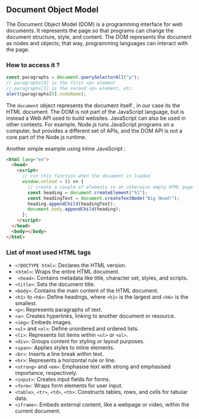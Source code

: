 ## Document Object Model
The Document Object Model (DOM) is a programming interface for web documents. It represents the page so that programs can change the document structure, style, and content. The DOM represents the document as nodes and objects; that way, programming languages can interact with the page.

### How to access it ?
```js
const paragraphs = document.querySelectorAll("p");
// paragraphs[0] is the first <p> element
// paragraphs[1] is the second <p> element, etc.
alert(paragraphs[0].nodeName);
```
The ```document``` object represents the document itself , in our case its the HTML document. The DOM is not part of the JavaScript language, but is instead a Web API used to build websites. JavaScript can also be used in other contexts. For example, Node.js runs JavaScript programs on a computer, but provides a different set of APIs, and the DOM API is not a core part of the Node.js runtime.

Another simple example using inline JavaScript :
```html
<html lang="en">
  <head>
    <script>
      // run this function when the document is loaded
      window.onload = () => {
        // create a couple of elements in an otherwise empty HTML page
        const heading = document.createElement("h1");
        const headingText = document.createTextNode("Big Head!");
        heading.appendChild(headingText);
        document.body.appendChild(heading);
      };
    </script>
  </head>
  <body></body>
</html>

```
### List of most used HTML tags
- ```<!DOCTYPE html>```: Declares the HTML version.
- <```html>```: Wraps the entire HTML document.
- ``` <head>```: Contains metadata like title, character set, styles, and scripts.
- ```<title>```: Sets the document title.
- ```<body>```: Contains the main content of the HTML document.
- ```<h1>``` to ```<h6>```: Define headings, where ```<h1>``` is the largest and ```<h6>``` is the smallest.
- ```<p>```: Represents paragraphs of text.
- ```<a>```: Creates hyperlinks, linking to another document or resource.
- ```<img>```: Embeds images.
- ```<ul>``` and ```<ol>```: Define unordered and ordered lists.
- ```<li>```: Represents list items within ```<ul>``` or ```<ol>```.
- ```<div>```: Groups content for styling or layout purposes.
- ```<span>```: Applies styles to inline elements.
- ```<br>```: Inserts a line break within text.
- ```<hr>```: Represents a horizontal rule or line.
- ```<strong>``` and ```<em>```: Emphasise text with strong and emphasised importance, respectively.
- ```<input>```: Creates input fields for forms.
- ```<form>```: Wraps form elements for user input.
- ```<table>```, ```<tr>```, ```<td>```, ```<th>```: Constructs tables, rows, and cells for tabular data.
- ```<iframe>```: Embeds external content, like a webpage or video, within the current document.
